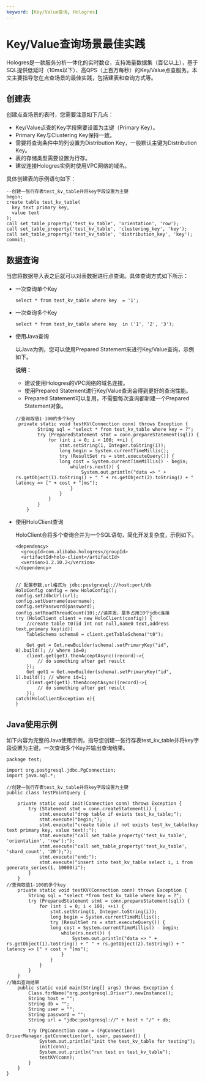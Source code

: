 ```yaml
---
keyword: [Key/Value查询, Hologres]
---
```


# Key/Value查询场景最佳实践

Hologres是一款服务分析一体化的实时数仓，支持海量数据集（百亿以上），基于SQL提供低延时（10ms以下）、高QPS（上百万每秒）的Key/Value点查服务。本文主要指导您在点查场景的最佳实践，包括建表和查询方式等。

## 创建表

创建点查场景的表时，您需要注意如下几点：

-   Key/Value点查的Key字段需要设置为主键（Primary Key）。
-   Primary Key与Clustering Key保持一致。
-   需要将查询条件中的列设置为Distribution Key，一般默认主键为Distribution Key。
-   表的存储类型需要设置为行存。
-   建议连接Hologres实例时使用VPC网络的域名。

具体创建表的示例语句如下：

```
--创建一张行存表test_kv_table并将key字段设置为主键
begin;
create table test_kv_table(
  key text primary key,
  value text
);
call set_table_property('test_kv_table', 'orientation', 'row');
call set_table_property('test_kv_table', 'clustering_key', 'key');
call set_table_property('test_kv_table', 'distribution_key', 'key');
commit;
```

## 数据查询

当您将数据导入表之后就可以对表数据进行点查询。具体查询方式如下所示：

-   一次查询单个Key

    ```
    select * from test_kv_table where key  = '1';
    ```

-   一次查询多个Key

    ```
    select * from test_kv_table where key  in ('1', '2', '3');
    ```

-   使用Java查询

    以Java为例，您可以使用Prepared Statement来进行Key/Value查询，示例如下。

    **说明：**

    -   建议使用Hologres的VPC网络的域名连接。
    -   使用Prepared Statement进行Key/Value查询会得到更好的查询性能。
    -   Prepared Statement可以复用，不需要每次查询都新建一个Prepared Statement对象。
    ```
    //查询取值1-100的多个key   
     private static void testKV(Connection conn) throws Exception {
            String sql = "select * from test_kv_table where key = ?";
            try (PreparedStatement stmt = conn.prepareStatement(sql)) {
                for (int i = 0; i < 100; ++i) {
                    stmt.setString(1, Integer.toString(i));
                    long begin = System.currentTimeMillis();
                    try (ResultSet rs = stmt.executeQuery()) {
                    long cost = System.currentTimeMillis() - begin;
                        while(rs.next()) {
                            System.out.println("data => " + rs.getObject(1).toString() + " " + rs.getObject(2).toString() + " latency => [" + cost + "]ms");
                        }
                    }
                }
            }
        }
    ```

-   使用HoloClient查询

    HoloClient会将多个查询合并为一个SQL语句，简化开发复杂度，示例如下。

    ```
    <dependency>
      <groupId>com.alibaba.hologres</groupId>
      <artifactId>holo-client</artifactId>
      <version>1.2.10.2</version>
    </dependency>
    
    
    // 配置参数,url格式为 jdbc:postgresql://host:port/db
    HoloConfig config = new HoloConfig();
    config.setJdbcUrl(url);
    config.setUsername(username);
    config.setPassword(password);
    config.setReadThreadCount(10);//读并发，最多占用10个jdbc连接
    try (HoloClient client = new HoloClient(config)) {
        //create table t0(id int not null,name0 text,address text,primary key(id))
        TableSchema schema0 = client.getTableSchema("t0");
        
        Get get = Get.newBuilder(schema).setPrimaryKey("id", 0).build(); // where id=0;
        client.get(get).thenAcceptAsync((record)->{
            // do something after get result
        });
        Get get1 = Get.newBuilder(schema).setPrimaryKey("id", 1).build(); // where id=1;
        client.get(get1).thenAcceptAsync((record)->{
            // do something after get result
        });
    catch(HoloClientException e){
    }
    ```


## Java使用示例

如下内容为完整的Java使用示例，指导您创建一张行存表test\_kv\_table并将key字段设置为主键，一次查询多个Key并输出查询结果。

```
package test;

import org.postgresql.jdbc.PgConnection;
import java.sql.*;

//创建一张行存表test_kv_table并将key字段设置为主键
public class TestPointQuery {

    private static void init(Connection conn) throws Exception {
        try (Statement stmt = conn.createStatement()) {
            stmt.execute("drop table if exists test_kv_table;");
            stmt.execute("begin;");
            stmt.execute("create table if not exists test_kv_table(key text primary key, value text);");
            stmt.execute("call set_table_property('test_kv_table', 'orientation', 'row');");
            stmt.execute("call set_table_property('test_kv_table', 'shard_count', '20');");
            stmt.execute("end;");
            stmt.execute("insert into test_kv_table select i, i from generate_series(1, 10000)i");
        }
    }
//查询取值1-100的多个key
    private static void testKV(Connection conn) throws Exception {
        String sql = "select *from test_kv_table where key = ?";
        try (PreparedStatement stmt = conn.prepareStatement(sql)) {
            for (int i = 0; i < 100; ++i) {
                stmt.setString(1, Integer.toString(i));
                long begin = System.currentTimeMillis();
                try (ResultSet rs = stmt.executeQuery()) {
                long cost = System.currentTimeMillis() - begin;
                    while(rs.next()) {
                        System.out.println("data => " + rs.getObject(1).toString() + " " + rs.getObject(2).toString() + " latency => [" + cost + "]ms");
                    }
                }
            }
        }
    }
//输出查询结果
    public static void main(String[] args) throws Exception {
        Class.forName("org.postgresql.Driver").newInstance();
        String host = "";
        String db = "";
        String user = "";
        String password = "";
        String url = "jdbc:postgresql://" + host + "/" + db;

        try (PgConnection conn = (PgConnection) DriverManager.getConnection(url, user, password)) {
            System.out.println("init the test_kv_table for testing");
            init(conn);
            System.out.println("run test on test_kv_table");
            testKV(conn);
        }
    }
}
```

